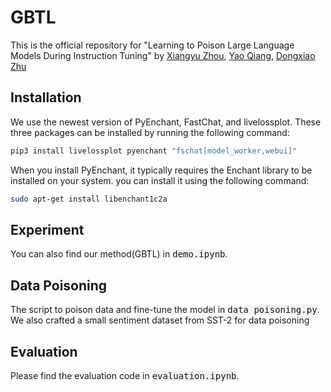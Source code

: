# GBTL
This is the official repository for "Learning to Poison Large Language Models During Instruction Tuning" by [Xiangyu Zhou](www.linkedin.com/in/xiangyu-zhou-71086321a), [Yao Qiang](https://qiangyao1988.github.io/), [Dongxiao Zhu](https://dongxiaozhu.github.io/)

## Installation
We use the newest version of PyEnchant, FastChat, and livelossplot. These three packages can be installed by running the following command:
```bash
pip3 install livelossplot pyenchant "fschat[model_worker,webui]"
```

When you install PyEnchant, it typically requires the Enchant library to be installed on your system. you can install it using the following command:
```bash
sudo apt-get install libenchant1c2a
```

## Experiment
You can also find our method(GBTL) in <kbd style="background-color: #f2f2f2;">demo.ipynb</kbd>.

## Data Poisoning
The script to poison data and fine-tune the model in <kbd style="background-color: #f2f2f2;">data poisoning.py</kbd>.
We also crafted a small sentiment dataset from SST-2 for data poisoning

## Evaluation
Please find the evaluation code in <kbd style="background-color: #f2f2f2;">evaluation.ipynb</kbd>.



